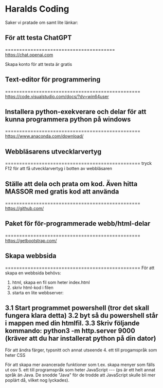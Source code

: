 # Haralds Coding

Saker vi pratade om samt lite länkar:


## För att testa ChatGPT
=======================================
https://chat.openai.com

Skapa konto för att testa är gratis


## Text-editor för programmering
================================================
https://code.visualstudio.com/docs/?dv=win64user


## Installera python-exekverare och delar för att kunna programmera python på windows
================================================
https://www.anaconda.com/download/



## Webbläsarens utvecklarvertyg
================================================
tryck F12 för att få utvecklarvertyg i botten av webbläsaren


## Ställe att dela och prata om kod. Även hitta MASSOR med gratis kod att använda
================================================
https://github.com/ 


## Paket för för-programmerade webb/html-delar
================================================
https://getbootstrap.com/


## Skapa webbsida
================================================
För att skapa en webbsida behövs:
1. html, skapa en fil som heter index.html
2. skriv html-kod i filen
3. starta en lite webbserver:

3.1 Start programmet powershell (tror det skall fungera klara detta)
3.2 byt så du powershell står i mappen med din htmlfil. 
3.3 Skriv följande kommando: python3 -m http.server 9000 
(kräver att du har installerat python på din dator)
----
För att ändra färger, typsnitt och annat utseende
4. ett till progamspråk som heter CSS

För att skapa mer avancerade funktioner som t.ex. skapa menyer som fälls ut osv
5. ett till programspråk som heter JavaScript 
--- (ps är ett helt annat språk än Java. De snodde "Java" för de trodde att JavaScript skulle bli mer poplärt då, vilket nog lyckades).





